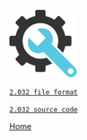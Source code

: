 ![](pictures/dev.png)

[`2.032 file format`](https://freepcb.dev/FreePcb-2/bin/doc/File_Format_2_032.html)

[`2.032 source code`](https://github.com/Duxah/FreePCB2-src)

[Home](https://freepcb.dev)
